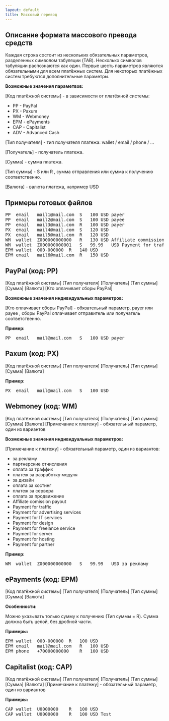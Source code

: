 ```yaml
---
layout: default
title: Массовый перевод
---
```

## Описание формата массового превода средств

Каждая строка состоит из нескольких обязательных параметров, 
разделенных символом табуляции (TAB). Несколько символов 
табуляции распознаются как один. Первые шесть параметров 
являются обязательными для всем платёжных систем. 
Для некоторых платёжных систем требуются дополнительные параметры.

**Возможные значения параметвов:**

[Код платёжной системы] - в зависимости от платёжной системы:

- PP - PayPal
- PX - Paxum
- WM - Webmoney
- EPM - ePayments
- CAP - Capitalist
- ADV - Advanced Cash

[Тип получателя] - тип получателя платежа: wallet / email / phone / ...

[Получатель] - получатель платежа.

[Сумма] - сумма платежа.

[Тип суммы] - S или R , сумма отправления или сумма к получению соответственно.

[Валюта] - валюта платежа, например USD

## Примеры готовых файлов

<pre class='bg-grey-lt-000'>
PP	email	mail1@mail.com	S	100	USD	payer
PP	email	mail2@mail.com	S	100	USD	payee
PP	email	mail3@mail.com	R	100	USD	payer
PX	email	mail4@mail.com	S	120	USD
PX	email	mail5@mail.com	R	120	USD
WM	wallet	Z000000000000	R	130	USD	Affiliate commission payout
WM	wallet	Z000000000001	S	99.99	USD	Payment for traffic
EPM	wallet	000-000000	R	140	USD
EPM	email	mail6@mail.com	R	150	USD
</pre>

## PayPal (код: PP)

[Код платёжной системы] [Тип получателя] [Получатель] [Тип суммы] [Сумма] [Валюта] [Кто оплачивает сборы PayPal]

**Возможные значения индивидуальных параметров:**

[Кто оплачивает сборы PayPal] - обязательный параметр, payer или payee , сборы PayPal оплачивает отправитель или получатель соответственно.

**Пример:**
<pre class='bg-grey-lt-000'>PP	email	mail@mail.com	S	100	USD	payer</pre>

## Paxum (код: PX)

[Код платёжной системы] [Тип получателя] [Получатель] [Тип суммы] [Сумма] [Валюта]

**Пример:**
<pre class='bg-grey-lt-000'>PX	email	mail@mail.com	S	100	USD</pre>

## Webmoney (код: WM)

[Код платёжной системы] [Тип получателя] [Получатель] [Тип суммы] [Сумма] [Валюта] [Примечание к платежу] - обязательный параметр, один из вариантов

**Возможные значения индивидуальных параметров:**

[Примечание к платежу] - обязательный параметр, один из вариантов:
- за рекламу
- партнерские отчисления
- оплата за траффик
- платеж за разработку модуля
- за дизайн
- оплата за хостинг
- платеж за сервера
- оплата за продвижение
- Affiliate comission payout
- Payment for traffic
- Payment for advertising services
- Payment for IT services
- Payment for design
- Payment for freelance service
- Payment for server
- Payment for hosting
- Payment for partner

**Пример:**

<pre class='bg-grey-lt-000'>WM	wallet	Z000000000000	S	99.99	USD	за рекламу</pre>

## ePayments (код: EPM)

[Код платёжной системы] [Тип получателя] [Получатель] [Тип суммы] [Сумма] [Валюта]

**Особенности:**

Можно указывать только сумму к получению (Тип суммы = R). Сумма должна быть целой, без дробной части.

**Примеры:**

<pre class='bg-grey-lt-000'>
EPM	wallet	000-000000	R	100	USD
EPM	email	mail@mail.com	R	100	USD
EPM	phone	+70000000000	R	100	USD
</pre>

## Capitalist (код: CAP)

[Код платёжной системы] [Тип получателя] [Получатель] [Тип суммы] [Сумма] [Валюта] [Примечание к платежу] - обязательный параметр, один из вариантов

**Примеры:**

<pre class='bg-grey-lt-000'>
CAP	wallet	U0000000	R	100	USD
CAP	wallet	U0000000	R	100	USD	Test
</pre>
